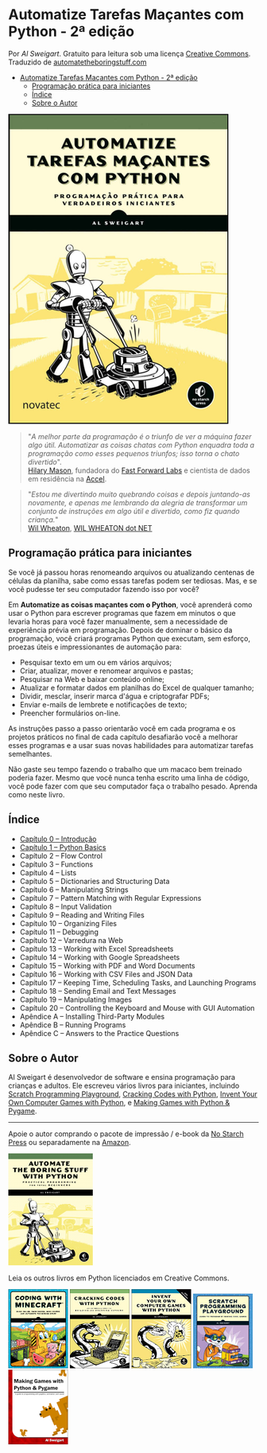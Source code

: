 # Automatize Tarefas Maçantes com Python - 2ª edição

Por *Al Sweigart*. Gratuito para leitura sob uma licença [Creative Commons](https://creativecommons.org/licenses/by-nc-sa/3.0/).  
Traduzido de [automatetheboringstuff.com](https://automatetheboringstuff.com/)

- [Automatize Tarefas Maçantes com Python - 2ª edição](#automatize-tarefas-maçantes-com-python---2ª-edição)
  - [Programação prática para iniciantes](#programação-prática-para-iniciantes)
  - [Índice](#índice)
  - [Sobre o Autor](#sobre-o-autor)

![Automatize Tarefas Macantes com Python](img/automatize-tarefas-macantes-com-python.png)

>"*A melhor parte da programação é o triunfo de ver a máquina fazer algo útil. Automatizar as coisas chatas com Python enquadra toda a programação como esses pequenos triunfos; isso torna o chato divertido*".  
>[Hilary Mason](https://twitter.com/hmason), fundadora do [Fast Forward Labs](http://www.fastforwardlabs.com/) e cientista de dados em residência na [Accel](http://www.accel.com/).

>"*Estou me divertindo muito quebrando coisas e depois juntando-as novamente, e apenas me lembrando da alegria de transformar um conjunto de instruções em algo útil e divertido, como fiz quando criança.*"  
>[Wil Wheaton](https://twitter.com/wilw), [WIL WHEATON dot NET](http://wilwheaton.net/2015/09/hello-world/)

## Programação prática para iniciantes

Se você já passou horas renomeando arquivos ou atualizando centenas de células da planilha, sabe como essas tarefas podem ser tediosas. Mas, e se você pudesse ter seu computador fazendo isso por você?

Em **Automatize as coisas maçantes com o Python**, você aprenderá como usar o Python para escrever programas que fazem em minutos o que levaria horas para você fazer manualmente, sem a necessidade de experiência prévia em programação. Depois de dominar o básico da programação, você criará programas Python que executam, sem esforço, proezas úteis e impressionantes de automação para:

- Pesquisar texto em um ou em vários arquivos;
- Criar, atualizar, mover e renomear arquivos e pastas;
- Pesquisar na Web e baixar conteúdo online;
- Atualizar e formatar dados em planilhas do Excel de qualquer tamanho;
- Dividir, mesclar, inserir marca d'água e criptografar PDFs;
- Enviar e-mails de lembrete e notificações de texto;
- Preencher formulários on-line.

As instruções passo a passo orientarão você em cada programa e os projetos práticos no final de cada capítulo desafiarão você a melhorar esses programas e a usar suas novas habilidades para automatizar tarefas semelhantes.

Não gaste seu tempo fazendo o trabalho que um macaco bem treinado poderia fazer. Mesmo que você nunca tenha escrito uma linha de código, você pode fazer com que seu computador faça o trabalho pesado. Aprenda como neste livro.

## Índice

- [Capítulo 0 – Introdução](00-Introducao.md)
- [Capítulo 1 – Python Basics](01-Fundamentos_de_Python.md)
- Capítulo 2 – Flow Control
- Capítulo 3 – Functions
- Capítulo 4 – Lists
- Capítulo 5 – Dictionaries and Structuring Data
- Capítulo 6 – Manipulating Strings
- Capítulo 7 – Pattern Matching with Regular Expressions
- Capítulo 8 – Input Validation
- Capítulo 9 – Reading and Writing Files
- Capítulo 10 – Organizing Files
- Capítulo 11 – Debugging
- Capítulo 12 – Varredura na Web
- Capítulo 13 – Working with Excel Spreadsheets
- Capítulo 14 – Working with Google Spreadsheets
- Capítulo 15 – Working with PDF and Word Documents
- Capítulo 16 – Working with CSV Files and JSON Data
- Capítulo 17 – Keeping Time, Scheduling Tasks, and Launching Programs
- Capítulo 18 – Sending Email and Text Messages
- Capítulo 19 – Manipulating Images
- Capítulo 20 – Controlling the Keyboard and Mouse with GUI Automation
- Apêndice A – Installing Third-Party Modules
- Apêndice B – Running Programs
- Apêndice C – Answers to the Practice Questions

## Sobre o Autor

Al Sweigart é desenvolvedor de software e ensina programação para crianças e adultos. Ele escreveu vários livros para iniciantes, incluindo
[Scratch Programming Playground](https://www.nostarch.com/scratchplayground),
[Cracking Codes with Python](https://inventwithpython.com/cracking/),
[Invent Your Own Computer Games with Python](https://inventwithpython.com/), e
[Making Games with Python & Pygame](https://inventwithpython.com/pygame/).

[//]: # (Rodapé)

---

Apoie o autor comprando o pacote de impressão / e-book da [No Starch Press](https://www.nostarch.com/automatestuff) ou separadamente na [Amazon](http://www.amazon.com/gp/product/1593275994/ref=as_li_tl?ie=UTF8&camp=1789&creative=9325&creativeASIN=1593275994&linkCode=as2&tag=playwithpyth-20&linkId=HDM7V3T6RHC5VVN4).

[![automate](img/automate_small_cover.png)](http://www.amazon.com/gp/product/1593275994/ref=as_li_tl?ie=UTF8&camp=1789&creative=9325&creativeASIN=1593275994&linkCode=as2&tag=playwithpyth-20&linkId=HDM7V3T6RHC5VVN4)

Leia os outros livros em Python licenciados em Creative Commons.

[![Coding with Minecraft](img/cover_codingwithminecraft_thumb-120.png)](https://turtleappstore.com/book) [![Cracking Codes with Python](img/cover_crackingcodes_thumb-120.png)](https://inventwithpython.com/cracking/) [![Invent Your Own Computer Games with Python](img/cover_invent4th_thumb-120.png)](https://inventwithpython.com/invent4thed) [![Scratch Programming Playground](img/cover_scratchprogrammingplayground_thumb-120.jpg)](https://inventwithscratch.com/book/) [![Making Games with Python & Pygame](img/cover_makinggames_thumb-120.png)](https://inventwithpython.com/pygame/)
